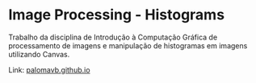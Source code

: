 # Image Processing - Histograms
Trabalho da disciplina de Introdução à Computação Gráfica de processamento de imagens e manipulação de histogramas em imagens utilizando Canvas.

Link: [palomavb.github.io](palomavb.github.io)
